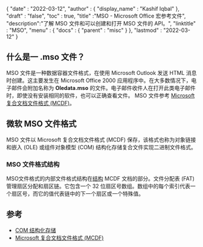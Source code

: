 {
  "date" : "2022-03-12",
  "author" : {
    "display_name" : "Kashif Iqbal"
},
  "draft" : "false",
  "toc" : true,
  "title" :"MSO - Microsoft Office 宏参考文件",
  "description":"了解 MSO 文件和可以创建和打开 MSO 文件的 API。",
  "linktitle" : "MSO",
  "menu" : {
    "docs" : {
      "parent" : "misc"
}
},
  "lastmod" : "2022-03-12"
}

## 什么是一 .mso 文件？

MSO 文件是一种数据容器文件格式，在使用 Microsoft Outlook 发送 HTML 消息时创建。这主要发生在 Microsoft Office 2000 应用程序中。在大多数情况下，电子邮件会附加名称为 **Oledata.mso** 的文件。电子邮件收件人在打开此类电子邮件时，即使没有安装相同的软件，也可以正确查看文件。 MSO 文件参考 [Microsoft 复合文档文件格式 (MCDF)](https://learn.microsoft.com/en-us/openspecs/windows_protocols/ms-cfb/53989ce4-7b05-4f8d-829b-d08d6148375b)。

## 微软 MSO 文件格式

MSO 文件以 Microsoft 复合文档文件格式 (MCDF) 保存，该格式也称为对象链接和嵌入 (OLE) 或组件对象模型 (COM) 结构化存储复合文件实现二进制文件格式。

### MSO 文件格式结构

MSO文件格式的内部文件格式结构在[结构](https://learn.microsoft.com/en-us/openspecs/windows_protocols/ms-cfb/28488197-8193-49d7-84d8-dfd692418ccd) MCDF 文档的部分。文件分配表 (FAT) 管理扇区分配和扇区链。它包含一个 32 位扇区号数组。数组中的每个索引代表一个扇区号，而它的值代表链中的下一个扇区或一个特殊值。

## 参考

* [COM 结构化存储](https://en.wikipedia.org/wiki/COM_Structured_Storage)
* [Microsoft 复合文档文件格式 (MCDF)](https://learn.microsoft.com/en-us/openspecs/windows_protocols/ms-cfb/53989ce4-7b05-4f8d-829b-d08d6148375b)


